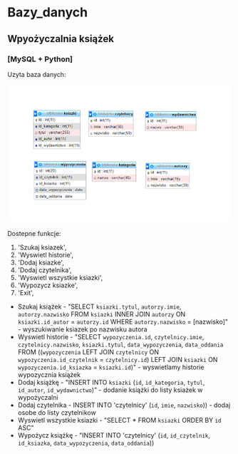 # Bazy_danych

## Wpyożyczalnia książek 
### [MySQL + Python]

Uzyta baza danych:

![alt text](https://github.com/plonkamaciej/Bazy_danych/blob/main/bazy.png?raw=true)

Dostepne funkcje:

   1. 'Szukaj ksiazek',
   2. 'Wyswietl historie',
   3. 'Dodaj ksiazke',
   4. 'Dodaj czytelnika',    
   5. 'Wyswietl wszystkie ksiazki',
   6. 'Wypozycz ksiazke',
   0. 'Exit',
  
   * Szukaj książek - "SELECT `ksiazki.tytul`, `autorzy.imie`, `autorzy.nazwisko` FROM `ksiazki` INNER JOIN `autorzy` ON `ksiazki.id_autor` = `autorzy.id` WHERE `autorzy.nazwisko` = [nazwisko]" - wyszukiwanie ksiazek po nazwisku autora
   * Wyswietl historie - "SELECT `wypozyczenia.id`, `czytelnicy.imie`, `czytelnicy.nazwisko`, `ksiazki.tytul`, `data_wypozyczenia`, `data_oddania` FROM ((`wypozyczenia` LEFT JOIN `czytelnicy` ON `wypozyczenia.id_czytelnik` = `czytelnicy.id`) LEFT JOIN `ksiazki` ON `wypozyczenia.id_ksiazka` = `ksiazki.id`)" - wyswietlamy historie wypozycznia książek
   * Dodaj książkę - "INSERT INTO `ksiazki` (`id`, `id_kategoria`, `tytul`, `id_autor`, `id_wydawnictwo`)" - dodanie książki do listy ksiażek w wypożyczalni
   * Dodaj czytelnika - INSERT INTO 'czytelnicy' (`id`, `imie`, `nazwisko`)) - dodaj osobe do listy czytelnikow
   * Wyswietl wszystkie ksiazki - "SELECT * FROM `ksiazki` ORDER BY `id` ASC"
   * Wypożycz książkę - "INSERT INTO 'czytelnicy' (`id`, `id_czytelnik`, `id_ksiazka`, `data_wypozyczenia`, `data_oddania`))
